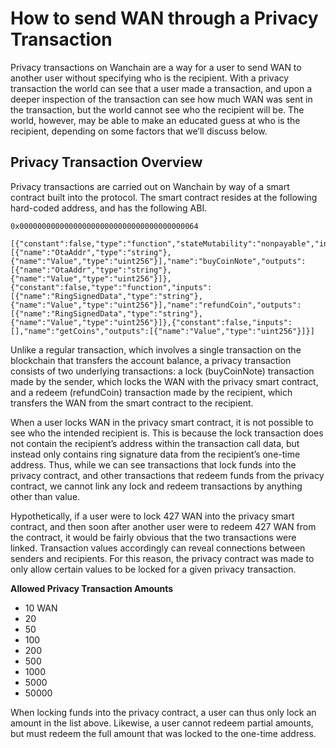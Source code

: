 # How to send WAN through a Privacy Transaction

Privacy transactions on Wanchain are a way for a user to send WAN to another
user without specifying who is the recipient. With a privacy transaction the
world can see that a user made a transaction, and upon a deeper inspection of
the transaction can see how much WAN was sent in the transaction, but the world
cannot see who the recipient will be. The world, however, may be able to make
an educated guess at who is the recipient, depending on some factors that we’ll
discuss below.

## Privacy Transaction Overview

Privacy transactions are carried out on Wanchain by way of a smart contract
built into the protocol. The smart contract resides at the following hard-coded
address, and has the following ABI.

```
0x0000000000000000000000000000000000000064
```

```
[{"constant":false,"type":"function","stateMutability":"nonpayable","inputs":[{"name":"OtaAddr","type":"string"},{"name":"Value","type":"uint256"}],"name":"buyCoinNote","outputs":[{"name":"OtaAddr","type":"string"},{"name":"Value","type":"uint256"}]},{"constant":false,"type":"function","inputs":[{"name":"RingSignedData","type":"string"},{"name":"Value","type":"uint256"}],"name":"refundCoin","outputs":[{"name":"RingSignedData","type":"string"},{"name":"Value","type":"uint256"}]},{"constant":false,"inputs":[],"name":"getCoins","outputs":[{"name":"Value","type":"uint256"}]}]
```

Unlike a regular transaction, which involves a single transaction on the
blockchain that transfers the account balance, a privacy transaction consists
of two underlying transactions: a lock (buyCoinNote) transaction made by the
sender, which locks the WAN with the privacy smart contract, and a redeem
(refundCoin) transaction made by the recipient, which transfers the WAN from
the smart contract to the recipient.

When a user locks WAN in the privacy smart contract, it is not possible to see
who the intended recipient is. This is because the lock transaction does not
contain the recipient’s address within the transaction call data, but instead
only contains ring signature data from the recipient’s one-time address. Thus,
while we can see transactions that lock funds into the privacy contract, and
other transactions that redeem funds from the privacy contract, we cannot link
any lock and redeem transactions by anything other than value.

Hypothetically, if a user were to lock 427 WAN into the privacy smart contract,
and then soon after another user were to redeem 427 WAN from the contract, it
would be fairly obvious that the two transactions were linked. Transaction
values accordingly can reveal connections between senders and recipients. For
this reason, the privacy contract was made to only allow certain values to be
locked for a given privacy transaction.

**Allowed Privacy Transaction Amounts**

- 10 WAN
- 20
- 50
- 100
- 200
- 500
- 1000
- 5000
- 50000

When locking funds into the privacy contract, a user can thus only lock an
amount in the list above. Likewise, a user cannot redeem partial amounts, but
must redeem the full amount that was locked to the one-time address.
